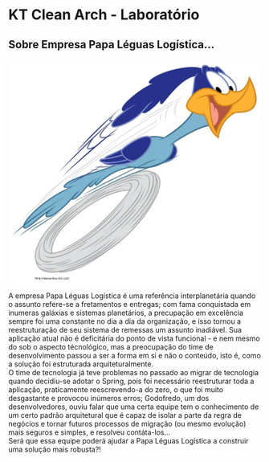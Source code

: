 # KT Clean Arch - Laboratório

## Sobre Empresa Papa Léguas Logística...

![Papa Léguas](src/main/resources/static/img/roadrunner.png)

A empresa Papa Léguas Logística é uma referência interplanetária quando o assunto refere-se a fretamentos e entregas; com fama conquistada em inumeras galáxias e sistemas planetários, 
a precupação em excelência sempre foi uma constante no dia a dia da organização, e isso tornou a reestruturação de seu sistema de remessas um assunto inadiável. Sua aplicação atual 
não é deficitária do ponto de vista funcional - e nem mesmo do sob o aspecto técnológico, mas a preocupação do time de desenvolvimento passou a ser a forma em si e não o conteúdo, 
isto é, como a solução foi estruturada arquiteturalmente.
</br>
O time de tecnologia já teve problemas no passado ao migrar de tecnologia quando decidiu-se adotar o Spring, pois foi necessário reestruturar toda a aplicação, praticamente
reescrevendo-a do zero, o que foi muito desgastante e provocou inúmeros erros; Godofredo, um dos desenvolvedores, ouviu falar que uma certa equipe tem o conhecimento de um certo 
padrão arquitetural que é capaz de isolar a parte da regra de negócios e tornar futuros processos de migração (ou mesmo evolução) mais seguros e simples, e resolveu contáta-los...
</br>
Será que essa equipe poderá ajudar a Papa Léguas Logística a construir uma solução mais robusta?!
